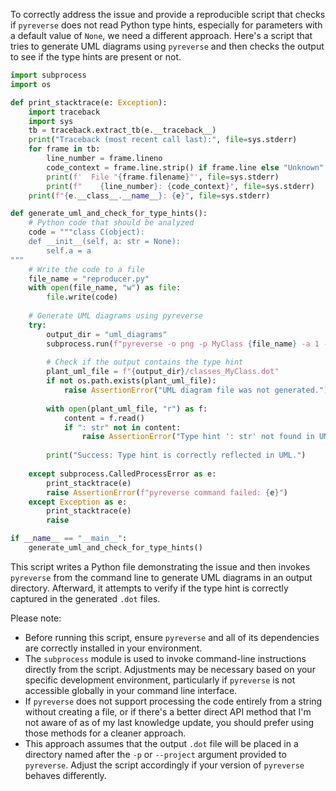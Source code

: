 To correctly address the issue and provide a reproducible script that checks if `pyreverse` does not read Python type hints, especially for parameters with a default value of `None`, we need a different approach. Here's a script that tries to generate UML diagrams using `pyreverse` and then checks the output to see if the type hints are present or not.

```python
import subprocess
import os

def print_stacktrace(e: Exception):
    import traceback
    import sys
    tb = traceback.extract_tb(e.__traceback__)
    print("Traceback (most recent call last):", file=sys.stderr)
    for frame in tb:
        line_number = frame.lineno
        code_context = frame.line.strip() if frame.line else "Unknown"
        print(f'  File "{frame.filename}"', file=sys.stderr)
        print(f"    {line_number}: {code_context}", file=sys.stderr)
    print(f"{e.__class__.__name__}: {e}", file=sys.stderr)

def generate_uml_and_check_for_type_hints():
    # Python code that should be analyzed
    code = """class C(object):
    def __init__(self, a: str = None):
        self.a = a
"""
    # Write the code to a file
    file_name = "reproducer.py"
    with open(file_name, "w") as file:
        file.write(code)
    
    # Generate UML diagrams using pyreverse
    try:
        output_dir = "uml_diagrams"
        subprocess.run(f"pyreverse -o png -p MyClass {file_name} -a 1 -s 1 -f PUB_ONLY --ignore-none -d {output_dir}", check=True, shell=True)
        
        # Check if the output contains the type hint
        plant_uml_file = f"{output_dir}/classes_MyClass.dot"
        if not os.path.exists(plant_uml_file):
            raise AssertionError("UML diagram file was not generated.")
        
        with open(plant_uml_file, "r") as f:
            content = f.read()
            if ": str" not in content:
                raise AssertionError("Type hint ': str' not found in UML diagram.")
        
        print("Success: Type hint is correctly reflected in UML.")
        
    except subprocess.CalledProcessError as e:
        print_stacktrace(e)
        raise AssertionError(f"pyreverse command failed: {e}")
    except Exception as e:
        print_stacktrace(e)
        raise

if __name__ == "__main__":
    generate_uml_and_check_for_type_hints()
```

This script writes a Python file demonstrating the issue and then invokes `pyreverse` from the command line to generate UML diagrams in an output directory. Afterward, it attempts to verify if the type hint is correctly captured in the generated `.dot` files.

Please note:

- Before running this script, ensure `pyreverse` and all of its dependencies are correctly installed in your environment.
- The `subprocess` module is used to invoke command-line instructions directly from the script. Adjustments may be necessary based on your specific development environment, particularly if `pyreverse` is not accessible globally in your command line interface.
- If `pyreverse` does not support processing the code entirely from a string without creating a file, or if there's a better direct API method that I'm not aware of as of my last knowledge update, you should prefer using those methods for a cleaner approach.
- This approach assumes that the output `.dot` file will be placed in a directory named after the `-p` or `--project` argument provided to `pyreverse`. Adjust the script accordingly if your version of `pyreverse` behaves differently.